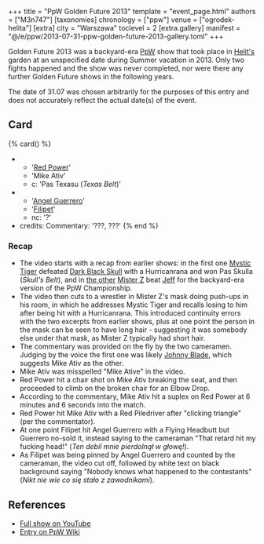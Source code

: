 +++
title = "PpW Golden Future 2013"
template = "event_page.html"
authors = ["M3n747"]
[taxonomies]
chronology = ["ppw"]
venue = ["ogrodek-helita"]
[extra]
city = "Warszawa"
toclevel = 2
[extra.gallery]
manifest = "@/e/ppw/2013-07-31-ppw-golden-future-2013-gallery.toml"
+++

Golden Future 2013 was a backyard-era [PpW](@/o/ppw.md) show that took place in [Helit's](@/w/johnny-blade.md) garden at an unspecified date during Summer vacation in 2013. Only two fights happened and the show was never completed, nor were there any further Golden Future shows in the following years.

The date of 31.07 was chosen arbitrarily for the purposes of this entry and does not accurately reflect the actual date(s) of the event.

## Card

{% card() %}
- - '[Red Power](@/w/rob-scaffold.md)'
  - 'Mike Ativ'
  - c: 'Pas Texasu (_Texas Belt_)'
- - '[Angel Guerrero](@/w/angel-guerrero.md)'
  - '[Filipet](@/w/rob-scaffold.md)'
  - nc: '?'
- credits:
    Commentary: '???, ???'
{% end %}

### Recap

* The video starts with a recap from earlier shows: in the first one [Mystic Tiger](@/w/rob-scaffold.md) defeated [Dark Black Skull](@/w/mister-z.md) with a Hurricanrana and won Pas Skulla (_Skull's Belt_), and in [the other](@/e/ppw/2013-07-12-ppw-neomania-iii.md) [Mister Z](@/w/mister-z.md) beat [Jeff](@/w/michael-ht.md) for the backyard-era version of the PpW Championship.
* The video then cuts to a wrestler in Mister Z's mask doing push-ups in his room, in which he addresses Mystic Tiger and recalls losing to him after being hit with a Hurricanrana. This introduced continuity errors with the two excerpts from earlier shows, plus at one point the person in the mask can be seen to have long hair - suggesting it was somebody else under that mask, as Mister Z typically had short hair.
* The commentary was provided on the fly by the two cameramen. Judging by the voice the first one was likely [Johnny Blade](@/w/johnny-blade.md), which suggests Mike Ativ as the other.
* Mike Ativ was misspelled "Mike Ative" in the video. 
* Red Power hit a chair shot on Mike Ativ breaking the seat, and then proceeded to climb on the broken chair for an Elbow Drop.
* According to the commentary, Mike Ativ hit a suplex on Red Power at 6 minutes and 6 seconds into the match.
* Red Power hit Mike Ativ with a Red Piledriver after "clicking triangle" (per the commentator).
* At one point Filipet hit Angel Guerrero with a Flying Headbutt but Guerrero no-sold it, instead saying to the cameraman "That retard hit my fucking head!" (_Ten debil mnie pierdolnął w głowę!_).
* As Filipet was being pinned by Angel Guerrero and counted by the cameraman, the video cut off, followed by white text on black background saying "Nobody knows what happened to the contestants" (_Nikt nie wie co się stało z zawodnikami_).

## References

* [Full show on YouTube](https://www.youtube.com/watch?v=B3v2UcY-Wbw)
* [Entry on PpW Wiki](https://ppw-fandom.tpwres.pl/ppw-golden-future-2013)
